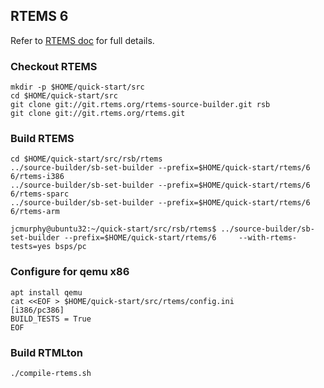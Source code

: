 ## RTEMS 6

Refer to [RTEMS doc](https://docs.rtems.org/branches/master/user/start/sources.html#git) for full details. 

### Checkout RTEMS

```
mkdir -p $HOME/quick-start/src
cd $HOME/quick-start/src
git clone git://git.rtems.org/rtems-source-builder.git rsb
git clone git://git.rtems.org/rtems.git
```

### Build RTEMS

```
cd $HOME/quick-start/src/rsb/rtems
../source-builder/sb-set-builder --prefix=$HOME/quick-start/rtems/6 6/rtems-i386
../source-builder/sb-set-builder --prefix=$HOME/quick-start/rtems/6 6/rtems-sparc
../source-builder/sb-set-builder --prefix=$HOME/quick-start/rtems/6 6/rtems-arm

jcmurphy@ubuntu32:~/quick-start/src/rsb/rtems$ ../source-builder/sb-set-builder --prefix=$HOME/quick-start/rtems/6     --with-rtems-tests=yes bsps/pc
```

### Configure for qemu x86 

```
apt install qemu
cat <<EOF > $HOME/quick-start/src/rtems/config.ini
[i386/pc386]
BUILD_TESTS = True
EOF
```

### Build RTMLton 

`./compile-rtems.sh`

